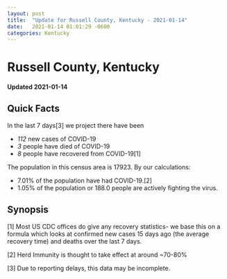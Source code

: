 ```yaml
---
layout: post
title:  "Update for Russell County, Kentucky - 2021-01-14"
date:   2021-01-14 01:01:29 -0600
categories: Kentucky
---
```


# Russell County, Kentucky
#### Updated 2021-01-14

## Quick Facts

In the last 7 days[3] we project there have been
- *112* new cases of COVID-19
- *3* people have died of COVID-19
- *8* people have recovered from COVID-19[1]

The population in this census area is 17923. By our calculations:
- 7.01% of the population have had COVID-19.[2]
- 1.05% of the population or 188.0 people are actively fighting the virus.

## Synopsis




[1] Most US CDC offices do give any recovery statistics- we base this on a formula which looks at confirmed new cases
15 days ago (the average recovery time) and deaths over the last 7 days.

[2] Herd Immunity is thought to take effect at around ~70-80%

[3] Due to reporting delays, this data may be incomplete.
 
    
